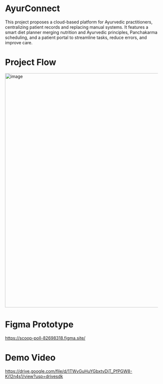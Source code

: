 # AyurConnect
This project proposes a cloud-based platform for Ayurvedic practitioners, centralizing patient records and replacing manual systems. It features a smart diet planner merging nutrition and Ayurvedic principles, Panchakarma scheduling, and a patient portal to streamline tasks, reduce errors, and improve care.

# Project Flow 
<img width="1004" height="770" alt="image" src="https://github.com/user-attachments/assets/d2f5efba-4497-4b4b-a1b7-7eb22e08c1f5" />

# Figma Prototype
https://scoop-poll-82698318.figma.site/

# Demo Video
https://drive.google.com/file/d/1TWvGuHuYGbxtvDjT_PfPGW8-Ki12n4s1/view?usp=drivesdk
